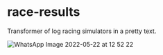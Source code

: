 # race-results
Transformer of log racing simulators in a pretty text.

![WhatsApp Image 2022-05-22 at 12 52 22](https://user-images.githubusercontent.com/6097080/169704767-9d90380f-16bd-417f-99f7-911464862e8c.jpeg)
